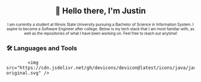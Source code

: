 
<div align="center">
  
<h2>👋 Hello there, I'm Justin</h2>

</div>

<div align="middle" style="font-size: 10px; font-weight: normal;">
I am currently a student at Illinois State University pursuing a Bachelor of Science in Information System. I aspire to become a Software Engineer after college. Below is my tech stack that I am most familiar with, as well as the repositories of what I have been working on. Feel free to reach out anytime!
</div>

### 🛠️ Languages and Tools


            <img src="https://cdn.jsdelivr.net/gh/devicons/devicon@latest/icons/java/java-original.svg" />
          




<!--
**justinlesnicki3/justinlesnicki3** is a ✨ _special_ ✨ repository because its `README.md` (this file) appears on your GitHub profile.

Here are some ideas to get you started:

- 🔭 I’m currently working on ...
- 🌱 I’m currently learning ...
- 👯 I’m looking to collaborate on ...
- 🤔 I’m looking for help with ...
- 💬 Ask me about ...
- 📫 How to reach me: ...
- 😄 Pronouns: ...
- ⚡ Fun fact: ...
-->
